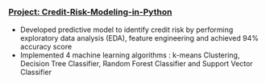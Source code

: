 # 

### [Project: Credit-Risk-Modeling-in-Python](https://github.com/ameyagate/Credit-Risk-Modeling-in-Python/blob/main/Credit%20Risk%20Modeling.ipynb)
* Developed predictive model to identify credit risk by performing exploratory data analysis (EDA), feature engineering and achieved 94% accuracy score
* Implemented 4 machine learning algorithms : k-means Clustering, Decision Tree Classifier, Random Forest Classifier and Support Vector Classifier
